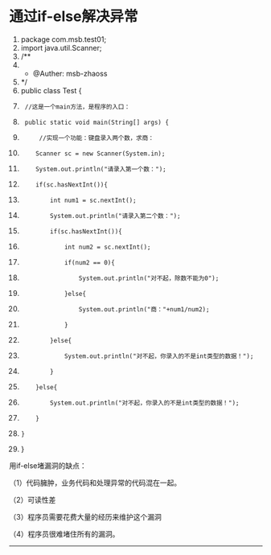 ﻿
# 通过if-else解决异常




1.  package com.msb.test01;
2.  import java.util.Scanner;
3.  /**
4.   * @Auther: msb-zhaoss
5.   */
6.  public class Test {
7.      //这是一个main方法，是程序的入口：
8.      public static void main(String[] args) {
9.          //实现一个功能：键盘录入两个数，求商：
10.         Scanner sc = new Scanner(System.in);
11.         System.out.println("请录入第一个数：");
12.         if(sc.hasNextInt()){
13.             int num1 = sc.nextInt();
14.             System.out.println("请录入第二个数：");
15.             if(sc.hasNextInt()){
16.                 int num2 = sc.nextInt();
17.                 if(num2 == 0){
18.                     System.out.println("对不起，除数不能为0");
19.                 }else{
20.                     System.out.println("商："+num1/num2);
21.                 }
22.             }else{
23.                 System.out.println("对不起，你录入的不是int类型的数据！");
24.             }
25.         }else{
26.             System.out.println("对不起，你录入的不是int类型的数据！");
27.         }
28.     }
29. }

 

用if-else堵漏洞的缺点： 

（1）代码臃肿，业务代码和处理异常的代码混在一起。 

（2）可读性差 

（3）程序员需要花费大量的经历来维护这个漏洞 

（4）程序员很难堵住所有的漏洞。 












------------------------------------------------------------


